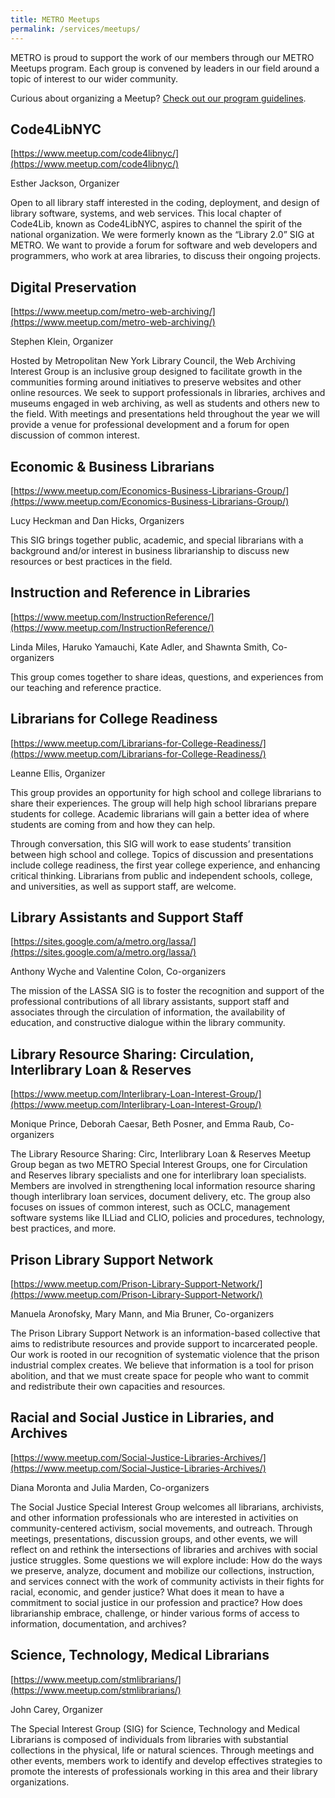 ```yaml
---
title: METRO Meetups
permalink: /services/meetups/
---
```

METRO is proud to support the work of our members through our METRO Meetups program. Each group is convened by leaders in our field around a topic of interest to our wider community.

Curious about organizing a Meetup? [Check out our program guidelines](https://docs.google.com/document/d/1IHJzo1OEb9qMW96k2lnfQYhBWX7-oCiqFS29QOkvKYQ/edit?usp=sharing).

## Code4LibNYC ##
[https://www.meetup.com/code4libnyc/](https://www.meetup.com/code4libnyc/)

Esther Jackson, Organizer

Open to all library staff interested in the coding, deployment, and design of library software, systems, and web services. This local chapter of Code4Lib, known as Code4LibNYC, aspires to channel the spirit of the national organization. We were formerly known as the “Library 2.0” SIG at METRO. We want to provide a forum for software and web developers and programmers, who work at area libraries, to discuss their ongoing projects.

## Digital Preservation ##
[https://www.meetup.com/metro-web-archiving/](https://www.meetup.com/metro-web-archiving/)

Stephen Klein, Organizer

Hosted by Metropolitan New York Library Council, the Web Archiving Interest Group is an inclusive group designed to facilitate growth in the communities forming around initiatives to preserve websites and other online resources. We seek to support professionals in libraries, archives and museums engaged in web archiving, as well as students and others new to the field. With meetings and presentations held throughout the year we will provide a venue for professional development and a forum for open discussion of common interest.

## Economic & Business Librarians ##
[https://www.meetup.com/Economics-Business-Librarians-Group/](https://www.meetup.com/Economics-Business-Librarians-Group/)

Lucy Heckman and Dan Hicks, Organizers

This SIG brings together public, academic, and special librarians with a background and/or interest in business librarianship to discuss new resources or best practices in the field.

## Instruction and Reference in Libraries ##
[https://www.meetup.com/InstructionReference/](https://www.meetup.com/InstructionReference/)

Linda Miles, Haruko Yamauchi, Kate Adler, and Shawnta Smith, Co-organizers

This group comes together to share ideas, questions, and experiences from our teaching and reference practice.

## Librarians for College Readiness ##
[https://www.meetup.com/Librarians-for-College-Readiness/](https://www.meetup.com/Librarians-for-College-Readiness/)

Leanne Ellis, Organizer

This group provides an opportunity for high school and college librarians to share their experiences. The group will help high school librarians prepare students for college. Academic librarians will gain a better idea of where students are coming from and how they can help.

Through conversation, this SIG will work to ease students’ transition between high school and college. Topics of discussion and presentations include college readiness, the first year college experience, and enhancing critical thinking. Librarians from public and independent schools, college, and universities, as well as support staff, are welcome.

## Library Assistants and Support Staff ##
[https://sites.google.com/a/metro.org/lassa/](https://sites.google.com/a/metro.org/lassa/)

Anthony Wyche and Valentine Colon, Co-organizers

The mission of the LASSA SIG is to foster the recognition and support of the professional contributions of all library assistants, support staff and associates through the circulation of information, the availability of education, and constructive dialogue within the library community.

## Library Resource Sharing: Circulation, Interlibrary Loan & Reserves ##
[https://www.meetup.com/Interlibrary-Loan-Interest-Group/](https://www.meetup.com/Interlibrary-Loan-Interest-Group/)

Monique Prince, Deborah Caesar, Beth Posner, and Emma Raub, Co-organizers

The Library Resource Sharing: Circ, Interlibrary Loan & Reserves Meetup Group began as two METRO Special Interest Groups, one for Circulation and Reserves library specialists and one for interlibrary loan specialists. Members are involved in strengthening local information resource sharing though interlibrary loan services, document delivery, etc. The group also focuses on issues of common interest, such as OCLC, management software systems like ILLiad and CLIO, policies and procedures, technology, best practices, and more.

## Prison Library Support Network ##
[https://www.meetup.com/Prison-Library-Support-Network/](https://www.meetup.com/Prison-Library-Support-Network/)

Manuela Aronofsky, Mary Mann, and Mia Bruner, Co-organizers

The Prison Library Support Network is an information-based collective that aims to redistribute resources and provide support to incarcerated people. Our work is rooted in our recognition of systematic violence that the prison industrial complex creates. We believe that information is a tool for prison abolition, and that we must create space for people who want to commit and redistribute their own capacities and resources.

## Racial and Social Justice in Libraries, and Archives ##
[https://www.meetup.com/Social-Justice-Libraries-Archives/](https://www.meetup.com/Social-Justice-Libraries-Archives/)

Diana Moronta and Julia Marden, Co-organizers

The Social Justice Special Interest Group welcomes all librarians, archivists, and other information professionals who are interested in activities on community-centered activism, social movements, and outreach. Through meetings, presentations, discussion groups, and other events, we will reflect on and rethink the intersections of libraries and archives with social justice struggles. Some questions we will explore include: How do the ways we preserve, analyze, document and mobilize our collections, instruction, and services connect with the work of community activists in their fights for racial, economic, and gender justice? What does it mean to have a commitment to social justice in our profession and practice? How does librarianship embrace, challenge, or hinder various forms of access to information, documentation, and archives?

## Science, Technology, Medical Librarians ##
[https://www.meetup.com/stmlibrarians/](https://www.meetup.com/stmlibrarians/)

John Carey, Organizer

The Special Interest Group (SIG) for Science, Technology and Medical Librarians is composed of individuals from libraries with substantial collections in the physical, life or natural sciences. Through meetings and other events, members work to identify and develop effectives strategies to promote the interests of professionals working in this area and their library organizations.
